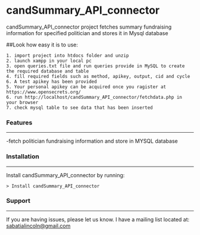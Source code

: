 # candSummary_API_connector
candSummary_API_connector project fetches  summary fundraising information for specified politician and stores it in Mysql database

##Look how easy it is to use:

    1. import project into htdocs folder and unzip
    2. launch xampp in your local pc
    3. open queries.txt file and run queries provide in MySQL to create the required database and table
    4. fill required fields such as method, apikey, output, cid and cycle
    6. A test apikey has been provided
    5. Your personal apikey can be acquired once you ragister at https://www.opensecrets.org/
    6. run http://localhost/candSummary_API_connector/fetchdata.php in your browser
    7. check mysql table to see data that has been inserted

### Features
--------
-fetch politician fundraising information and store in MYSQL database


### Installation
------------

Install candSummary_API_connector by running:

    > Install candSummary_API_connector


### Support
-------

If you are having issues, please let us know.
I have a mailing list located at: sabatialincoln@gmail.com
